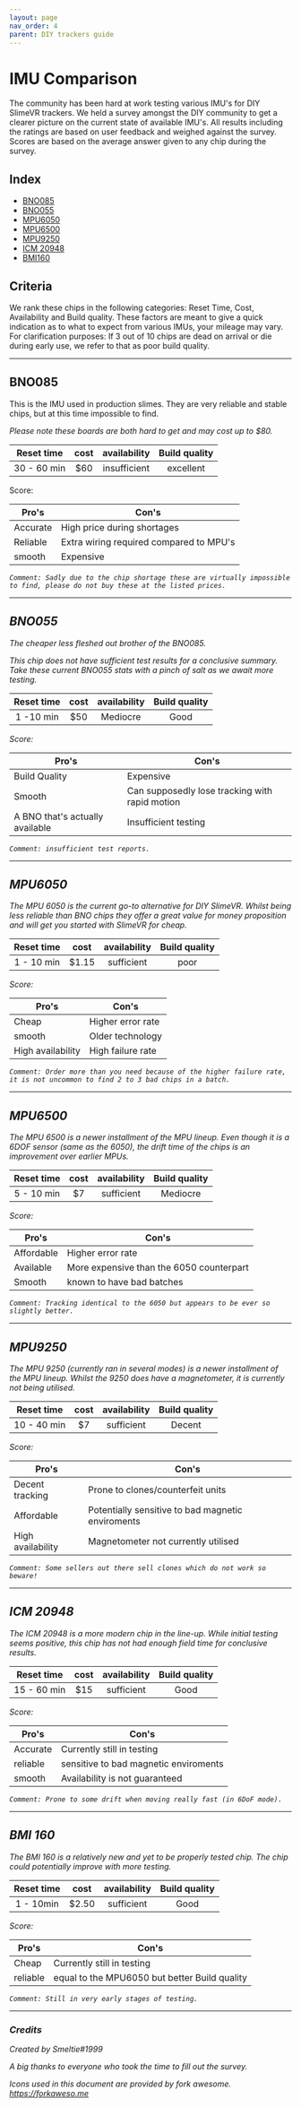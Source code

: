 ```yaml
---
layout: page
nav_order: 4
parent: DIY trackers guide
---
```


# IMU Comparison
The community has been hard at work testing various IMU's for DIY SlimeVR trackers.
We held a survey amongst the DIY community to get a clearer picture on the current state of available IMU's.
All results including the ratings are based on user feedback and weighed against the survey.
Scores are based on the average answer given to any chip during the survey.

## Index
- [BNO085](#bno085)
- [BNO055](#bno055)
- [MPU6050](#mpu6050)
- [MPU6500](#mpu6500)
- [MPU9250](#mpu9250)
- [ICM 20948](#icm-20948)
- [BMI160](#bmi-160)

## Criteria
We rank these chips in the following categories: Reset Time, Cost, Availability and Build quality.
These factors are meant to give a quick indication as to what to expect from various IMUs, your mileage may vary.
For clarification purposes: If 3 out of 10 chips are dead on arrival or die during early use, we refer to that as poor build quality.

---
## BNO085
This is the IMU used in production slimes.
They are very reliable and stable chips, but at this time impossible to find.

*Please note these boards are both hard to get and may cost up to $80.*

|Reset time |cost |availability|Build quality|
|:---------:|:---:|:----------:|:-----------:|
|30 - 60 min|$60  |insufficient|excellent    |

Score: <i class="fa fa-star"></i><i class="fa fa-star"></i><i class="fa fa-star"></i><i class="fa fa-star"></i><i class="fa fa-star-half-o">

|Pro's         |Con's                                  |
|--------------|---------------------------------------|
|Accurate      |High price during shortages            |
|Reliable      |Extra wiring required compared to MPU's|
|smooth        |Expensive                              |

`Comment: Sadly due to the chip shortage these are virtually impossible to find, please do not buy these at the listed prices.`

---
## BNO055
The cheaper less fleshed out brother of the BNO085.

*This chip does not have sufficient test results for a conclusive summary.*
*Take these current BNO055 stats with a pinch of salt as we await more testing.*

|Reset time |cost |availability|Build quality|
|:---------:|:---:|:----------:|:-----------:|
|1 -10 min  |$50  |Mediocre    |Good         |

Score: <i class="fa fa-star"></i><i class="fa fa-star"></i><i class="fa fa-star"></i><i class="fa fa-star-half-o"></i><i class="fa fa-star-o">

|Pro's                          |Con's                                         |
|-------------------------------|----------------------------------------------|
|Build Quality                  |Expensive                                     |
|Smooth                         |Can supposedly lose tracking with rapid motion|
|A BNO that's actually available|Insufficient testing                          |

`Comment: insufficient test reports.`

---
## MPU6050
The MPU 6050 is the current go-to alternative for DIY SlimeVR.
Whilst being less reliable than BNO chips they offer a great value for money proposition and will get you started with SlimeVR for cheap.

|Reset time |cost |availability|Build quality|
|:---------:|:---:|:----------:|:-----------:|
|1 - 10 min |$1.15 |sufficient |poor         |

Score: <i class="fa fa-star"></i><i class="fa fa-star"></i><i class="fa fa-star-half-o"></i><i class="fa fa-star-o"></i><i class="fa fa-star-o" ></i>

|Pro's            |Con's            |
|-----------------|-----------------|
|Cheap            |Higher error rate|
|smooth           |Older technology |
|High availability|High failure rate|

`Comment: Order more than you need because of the higher failure rate, it is not uncommon to find 2 to 3 bad chips in a batch.`

---
## MPU6500
The MPU 6500 is a newer installment of the MPU lineup.
Even though it is a 6DOF sensor (same as the 6050), the drift time of the chips is an improvement over earlier MPUs.

|Reset time |cost |availability|Build quality|
|:---------:|:---:|:----------:|:-----------:|
|5 - 10 min |$7   |sufficient  |Mediocre     |

Score: <i class="fa fa-star"></i><i class="fa fa-star"></i><i class="fa fa-star"></i><i class="fa fa-star-o" ></i><i class="fa fa-star-o" ></i>

|Pro's            |Con's                                   |
|-----------------|----------------------------------------|
|Affordable       |Higher error rate                       |
|Available        |More expensive than the 6050 counterpart|
|Smooth           |known to have bad batches               |

`Comment: Tracking identical to the 6050 but appears to be ever so slightly better.`

---
## MPU9250
The MPU 9250 (currently ran in several modes) is a newer installment of the MPU lineup.
Whilst the 9250 does have a magnetometer, it is currently not being utilised.

|Reset time |cost |availability|Build quality|
|:---------:|:---:|:----------:|:-----------:|
|10 - 40 min|$7   |sufficient  |Decent       |

Score: <i class="fa fa-star"></i><i class="fa fa-star"></i><i class="fa fa-star"></i><i class="fa fa-star-o" ></i><i class="fa fa-star-o" ></i>

|Pro's            |Con's                                            |
|-----------------|-------------------------------------------------|
|Decent tracking  |Prone to clones/counterfeit units                |
|Affordable       |Potentially sensitive to bad magnetic enviroments|
|High availability|Magnetometer not currently utilised              |

`Comment: Some sellers out there sell clones which do not work so beware!`

---
## ICM 20948
The ICM 20948 is a more modern chip in the line-up.
While initial testing seems positive, this chip has not had enough field time for conclusive results.

|Reset time |cost |availability|Build quality|
|:---------:|:---:|:----------:|:-----------:|
|15 - 60 min|$15  |sufficient  |Good         |

Score: <i class="fa fa-star"></i><i class="fa fa-star"></i><i class="fa fa-star"></i><i class="fa fa-star"></i><i class="fa fa-star-half-o"></i>

|Pro's            |Con's                                |
|-----------------|-------------------------------------|
|Accurate         |Currently still in testing           |
|reliable         |sensitive to bad magnetic enviroments|
|smooth           |Availability is not guaranteed       |

`Comment: Prone to some drift when moving really fast (in 6DoF mode).`

---
## BMI 160
The BMI 160 is a relatively new and yet to be properly tested chip.
The chip could potentially improve with more testing.


|Reset time |cost |availability|Build quality|
|:---------:|:---:|:----------:|:-----------:|
|1 - 10min  |$2.50|sufficient  |Good         |

Score: <i class="fa fa-star"></i><i class="fa fa-star"></i><i class="fa fa-star-half-o"></i><i class="fa fa-star-o"></i><i class="fa fa-star-o" ></i>

|Pro's            |Con's                                            |
|-----------------|-------------------------------------------------|
|Cheap            |Currently still in testing                       |
|reliable         |equal to the MPU6050 but better Build quality    |

`Comment: Still in very early stages of testing.`

---
### Credits
*Created by Smeltie#1999*

A big thanks to everyone who took the time to fill out the survey.

Icons used in this document are provided by fork awesome.
*https://forkaweso.me*

<link rel="stylesheet" href="https://cdn.jsdelivr.net/npm/fork-awesome@1.2.0/css/fork-awesome.min.css" integrity="sha256-XoaMnoYC5TH6/+ihMEnospgm0J1PM/nioxbOUdnM8HY=" crossorigin="anonymous">